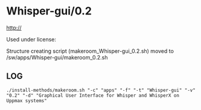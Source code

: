 Whisper-gui/0.2
========================

<http://>

Used under license:



Structure creating script (makeroom_Whisper-gui_0.2.sh) moved to /sw/apps/Whisper-gui/makeroom_0.2.sh

LOG
---

    ./install-methods/makeroom.sh "-c" "apps" "-f" "-t" "Whisper-gui" "-v" "0.2" "-d" "Graphical User Interface for Whisper and WhisperX on Uppmax systems"


